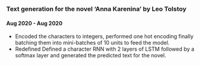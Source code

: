 ### Text generation for the novel ‘Anna Karenina’ by Leo Tolstoy
#### Aug 2020 - Aug 2020
- Encoded the characters to integers, performed one hot encoding finally batching them into mini-batches of 10 units to feed the model.
- Redefined Defined a character RNN with 2 layers of LSTM followed by a softmax layer and generated the predicted text for the novel.
